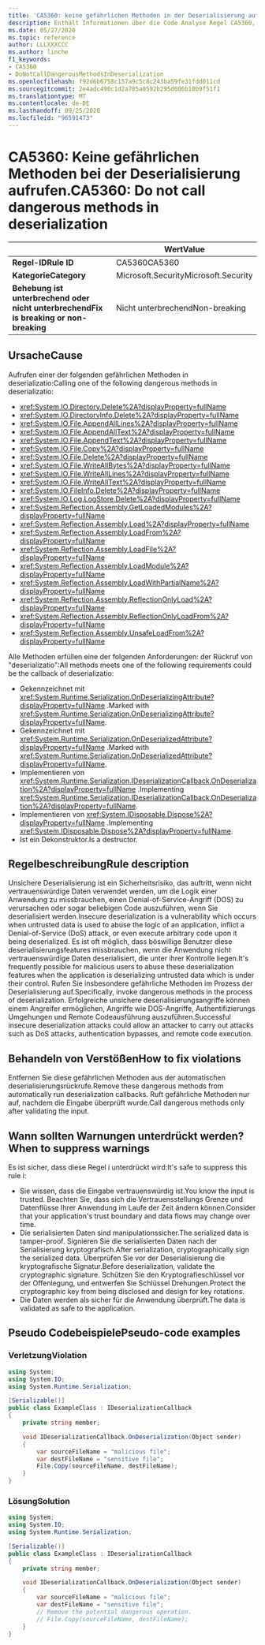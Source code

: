 ```yaml
---
title: 'CA5360: keine gefährlichen Methoden in der Deserialisierung aufzurufen (Code Analyse)'
description: Enthält Informationen über die Code Analyse Regel CA5360, einschließlich der Gründe, der Behebung von Verstößen und der Zeit, zu der Sie unterdrückt werden soll.
ms.date: 05/27/2020
ms.topic: reference
author: LLLXXXCCC
ms.author: linche
f1_keywords:
- CA5360
- DoNotCallDangerousMethodsInDeserialization
ms.openlocfilehash: f92d6b6758c157a9c5c8c243ba59fe31fdd011cd
ms.sourcegitcommit: 2e4adc490c1d2a705a0592b295d606b10b9f51f1
ms.translationtype: MT
ms.contentlocale: de-DE
ms.lasthandoff: 09/25/2020
ms.locfileid: "96591473"
---
```

# <a name="ca5360-do-not-call-dangerous-methods-in-deserialization"></a><span data-ttu-id="1963c-103">CA5360: Keine gefährlichen Methoden bei der Deserialisierung aufrufen.</span><span class="sxs-lookup"><span data-stu-id="1963c-103">CA5360: Do not call dangerous methods in deserialization</span></span>

| | <span data-ttu-id="1963c-104">Wert</span><span class="sxs-lookup"><span data-stu-id="1963c-104">Value</span></span> |
|-|-|
| <span data-ttu-id="1963c-105">**Regel-ID**</span><span class="sxs-lookup"><span data-stu-id="1963c-105">**Rule ID**</span></span> |<span data-ttu-id="1963c-106">CA5360</span><span class="sxs-lookup"><span data-stu-id="1963c-106">CA5360</span></span>|
| <span data-ttu-id="1963c-107">**Kategorie**</span><span class="sxs-lookup"><span data-stu-id="1963c-107">**Category**</span></span> |<span data-ttu-id="1963c-108">Microsoft.Security</span><span class="sxs-lookup"><span data-stu-id="1963c-108">Microsoft.Security</span></span>|
| <span data-ttu-id="1963c-109">**Behebung ist unterbrechend oder nicht unterbrechend**</span><span class="sxs-lookup"><span data-stu-id="1963c-109">**Fix is breaking or non-breaking**</span></span> |<span data-ttu-id="1963c-110">Nicht unterbrechend</span><span class="sxs-lookup"><span data-stu-id="1963c-110">Non-breaking</span></span>|

## <a name="cause"></a><span data-ttu-id="1963c-111">Ursache</span><span class="sxs-lookup"><span data-stu-id="1963c-111">Cause</span></span>

<span data-ttu-id="1963c-112">Aufrufen einer der folgenden gefährlichen Methoden in deserializatio:</span><span class="sxs-lookup"><span data-stu-id="1963c-112">Calling one of the following dangerous methods in deserializatio:</span></span>

- <xref:System.IO.Directory.Delete%2A?displayProperty=fullName>
- <xref:System.IO.DirectoryInfo.Delete%2A?displayProperty=fullName>
- <xref:System.IO.File.AppendAllLines%2A?displayProperty=fullName>
- <xref:System.IO.File.AppendAllText%2A?displayProperty=fullName>
- <xref:System.IO.File.AppendText%2A?displayProperty=fullName>
- <xref:System.IO.File.Copy%2A?displayProperty=fullName>
- <xref:System.IO.File.Delete%2A?displayProperty=fullName>
- <xref:System.IO.File.WriteAllBytes%2A?displayProperty=fullName>
- <xref:System.IO.File.WriteAllLines%2A?displayProperty=fullName>
- <xref:System.IO.File.WriteAllText%2A?displayProperty=fullName>
- <xref:System.IO.FileInfo.Delete%2A?displayProperty=fullName>
- <xref:System.IO.Log.LogStore.Delete%2A?displayProperty=fullName>
- <xref:System.Reflection.Assembly.GetLoadedModules%2A?displayProperty=fullName>
- <xref:System.Reflection.Assembly.Load%2A?displayProperty=fullName>
- <xref:System.Reflection.Assembly.LoadFrom%2A?displayProperty=fullName>
- <xref:System.Reflection.Assembly.LoadFile%2A?displayProperty=fullName>
- <xref:System.Reflection.Assembly.LoadModule%2A?displayProperty=fullName>
- <xref:System.Reflection.Assembly.LoadWithPartialName%2A?displayProperty=fullName>
- <xref:System.Reflection.Assembly.ReflectionOnlyLoad%2A?displayProperty=fullName>
- <xref:System.Reflection.Assembly.ReflectionOnlyLoadFrom%2A?displayProperty=fullName>
- <xref:System.Reflection.Assembly.UnsafeLoadFrom%2A?displayProperty=fullName>

<span data-ttu-id="1963c-113">Alle Methoden erfüllen eine der folgenden Anforderungen: der Rückruf von "deserializatio":</span><span class="sxs-lookup"><span data-stu-id="1963c-113">All methods meets one of the following requirements could be the callback of deserializatio:</span></span>

- <span data-ttu-id="1963c-114">Gekennzeichnet mit <xref:System.Runtime.Serialization.OnDeserializingAttribute?displayProperty=fullName> .</span><span class="sxs-lookup"><span data-stu-id="1963c-114">Marked with <xref:System.Runtime.Serialization.OnDeserializingAttribute?displayProperty=fullName>.</span></span>
- <span data-ttu-id="1963c-115">Gekennzeichnet mit <xref:System.Runtime.Serialization.OnDeserializedAttribute?displayProperty=fullName> .</span><span class="sxs-lookup"><span data-stu-id="1963c-115">Marked with <xref:System.Runtime.Serialization.OnDeserializedAttribute?displayProperty=fullName>.</span></span>
- <span data-ttu-id="1963c-116">Implementieren von <xref:System.Runtime.Serialization.IDeserializationCallback.OnDeserialization%2A?displayProperty=fullName> .</span><span class="sxs-lookup"><span data-stu-id="1963c-116">Implementing <xref:System.Runtime.Serialization.IDeserializationCallback.OnDeserialization%2A?displayProperty=fullName>.</span></span>
- <span data-ttu-id="1963c-117">Implementieren von <xref:System.IDisposable.Dispose%2A?displayProperty=fullName> .</span><span class="sxs-lookup"><span data-stu-id="1963c-117">Implementing <xref:System.IDisposable.Dispose%2A?displayProperty=fullName>.</span></span>
- <span data-ttu-id="1963c-118">Ist ein Dekonstruktor.</span><span class="sxs-lookup"><span data-stu-id="1963c-118">Is a destructor.</span></span>

## <a name="rule-description"></a><span data-ttu-id="1963c-119">Regelbeschreibung</span><span class="sxs-lookup"><span data-stu-id="1963c-119">Rule description</span></span>

<span data-ttu-id="1963c-120">Unsichere Deserialisierung ist ein Sicherheitsrisiko, das auftritt, wenn nicht vertrauenswürdige Daten verwendet werden, um die Logik einer Anwendung zu missbrauchen, einen Denial-of-Service-Angriff (DOS) zu verursachen oder sogar beliebigen Code auszuführen, wenn Sie deserialisiert werden.</span><span class="sxs-lookup"><span data-stu-id="1963c-120">Insecure deserialization is a vulnerability which occurs when untrusted data is used to abuse the logic of an application, inflict a Denial-of-Service (DoS) attack, or even execute arbitrary code upon it being deserialized.</span></span> <span data-ttu-id="1963c-121">Es ist oft möglich, dass böswillige Benutzer diese deserialisierungsfeatures missbrauchen, wenn die Anwendung nicht vertrauenswürdige Daten deserialisiert, die unter ihrer Kontrolle liegen.</span><span class="sxs-lookup"><span data-stu-id="1963c-121">It's frequently possible for malicious users to abuse these deserialization features when the application is deserializing untrusted data which is under their control.</span></span> <span data-ttu-id="1963c-122">Rufen Sie insbesondere gefährliche Methoden im Prozess der Deserialisierung auf.</span><span class="sxs-lookup"><span data-stu-id="1963c-122">Specifically, invoke dangerous methods in the process of deserialization.</span></span> <span data-ttu-id="1963c-123">Erfolgreiche unsichere deserialisierungsangriffe können einem Angreifer ermöglichen, Angriffe wie DOS-Angriffe, Authentifizierungs Umgehungen und Remote Codeausführung auszuführen.</span><span class="sxs-lookup"><span data-stu-id="1963c-123">Successful insecure deserialization attacks could allow an attacker to carry out attacks such as DoS attacks, authentication bypasses, and remote code execution.</span></span>

## <a name="how-to-fix-violations"></a><span data-ttu-id="1963c-124">Behandeln von Verstößen</span><span class="sxs-lookup"><span data-stu-id="1963c-124">How to fix violations</span></span>

<span data-ttu-id="1963c-125">Entfernen Sie diese gefährlichen Methoden aus der automatischen deserialisierungsrückrufe.</span><span class="sxs-lookup"><span data-stu-id="1963c-125">Remove these dangerous methods from automatically run deserialization callbacks.</span></span> <span data-ttu-id="1963c-126">Ruft gefährliche Methoden nur auf, nachdem die Eingabe überprüft wurde.</span><span class="sxs-lookup"><span data-stu-id="1963c-126">Call dangerous methods only after validating the input.</span></span>

## <a name="when-to-suppress-warnings"></a><span data-ttu-id="1963c-127">Wann sollten Warnungen unterdrückt werden?</span><span class="sxs-lookup"><span data-stu-id="1963c-127">When to suppress warnings</span></span>

<span data-ttu-id="1963c-128">Es ist sicher, dass diese Regel i unterdrückt wird:</span><span class="sxs-lookup"><span data-stu-id="1963c-128">It's safe to suppress this rule i:</span></span>

- <span data-ttu-id="1963c-129">Sie wissen, dass die Eingabe vertrauenswürdig ist.</span><span class="sxs-lookup"><span data-stu-id="1963c-129">You know the input is trusted.</span></span> <span data-ttu-id="1963c-130">Beachten Sie, dass sich die Vertrauensstellungs Grenze und Datenflüsse Ihrer Anwendung im Laufe der Zeit ändern können.</span><span class="sxs-lookup"><span data-stu-id="1963c-130">Consider that your application's trust boundary and data flows may change over time.</span></span>
- <span data-ttu-id="1963c-131">Die serialisierten Daten sind manipulationssicher.</span><span class="sxs-lookup"><span data-stu-id="1963c-131">The serialized data is tamper-proof.</span></span> <span data-ttu-id="1963c-132">Signieren Sie die serialisierten Daten nach der Serialisierung kryptografisch.</span><span class="sxs-lookup"><span data-stu-id="1963c-132">After serialization, cryptographically sign the serialized data.</span></span> <span data-ttu-id="1963c-133">Überprüfen Sie vor der Deserialisierung die kryptografische Signatur.</span><span class="sxs-lookup"><span data-stu-id="1963c-133">Before deserialization, validate the cryptographic signature.</span></span> <span data-ttu-id="1963c-134">Schützen Sie den Kryptografieschlüssel vor der Offenlegung, und entwerfen Sie Schlüssel Drehungen.</span><span class="sxs-lookup"><span data-stu-id="1963c-134">Protect the cryptographic key from being disclosed and design for key rotations.</span></span>
- <span data-ttu-id="1963c-135">Die Daten werden als sicher für die Anwendung überprüft.</span><span class="sxs-lookup"><span data-stu-id="1963c-135">The data is validated as safe to the application.</span></span>

## <a name="pseudo-code-examples"></a><span data-ttu-id="1963c-136">Pseudo Codebeispiele</span><span class="sxs-lookup"><span data-stu-id="1963c-136">Pseudo-code examples</span></span>

### <a name="violation"></a><span data-ttu-id="1963c-137">Verletzung</span><span class="sxs-lookup"><span data-stu-id="1963c-137">Violation</span></span>

```csharp
using System;
using System.IO;
using System.Runtime.Serialization;

[Serializable()]
public class ExampleClass : IDeserializationCallback
{
    private string member;

    void IDeserializationCallback.OnDeserialization(Object sender)
    {
        var sourceFileName = "malicious file";
        var destFileName = "sensitive file";
        File.Copy(sourceFileName, destFileName);
    }
}
```

### <a name="solution"></a><span data-ttu-id="1963c-138">Lösung</span><span class="sxs-lookup"><span data-stu-id="1963c-138">Solution</span></span>

```csharp
using System;
using System.IO;
using System.Runtime.Serialization;

[Serializable()]
public class ExampleClass : IDeserializationCallback
{
    private string member;

    void IDeserializationCallback.OnDeserialization(Object sender)
    {
        var sourceFileName = "malicious file";
        var destFileName = "sensitive file";
        // Remove the potential dangerous operation.
        // File.Copy(sourceFileName, destFileName);
    }
}
```
